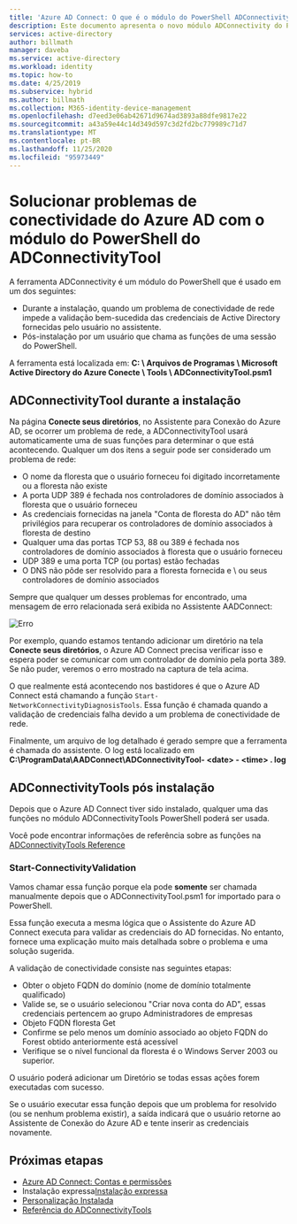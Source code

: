 ```yaml
---
title: 'Azure AD Connect: O que é o módulo do PowerShell ADConnectivityTool | Microsoft Docs'
description: Este documento apresenta o novo módulo ADConnectivity do PowerShell e como ele pode ser usado para ajudar a solucionar problemas.
services: active-directory
author: billmath
manager: daveba
ms.service: active-directory
ms.workload: identity
ms.topic: how-to
ms.date: 4/25/2019
ms.subservice: hybrid
ms.author: billmath
ms.collection: M365-identity-device-management
ms.openlocfilehash: d7eed3e06ab42671d9674ad3893a88dfe9817e22
ms.sourcegitcommit: a43a59e44c14d349d597c3d2fd2bc779989c71d7
ms.translationtype: MT
ms.contentlocale: pt-BR
ms.lasthandoff: 11/25/2020
ms.locfileid: "95973449"
---
```

# <a name="troubleshoot-azure-ad-connectivity-with-the-adconnectivitytool-powershell-module"></a>Solucionar problemas de conectividade do Azure AD com o módulo do PowerShell do ADConnectivityTool

A ferramenta ADConnectivity é um módulo do PowerShell que é usado em um dos seguintes:

- Durante a instalação, quando um problema de conectividade de rede impede a validação bem-sucedida das credenciais de Active Directory fornecidas pelo usuário no assistente.
- Pós-instalação por um usuário que chama as funções de uma sessão do PowerShell.

A ferramenta está localizada em: **C: \ Arquivos de Programas \ Microsoft Active Directory do Azure Conecte \ Tools \ ADConnectivityTool.psm1** 

## <a name="adconnectivitytool-during-installation"></a>ADConnectivityTool durante a instalação

Na página **Conecte seus diretórios**, no Assistente para Conexão do Azure AD, se ocorrer um problema de rede, a ADConnectivityTool usará automaticamente uma de suas funções para determinar o que está acontecendo.  Qualquer um dos itens a seguir pode ser considerado um problema de rede:

- O nome da floresta que o usuário forneceu foi digitado incorretamente ou a floresta não existe 
- A porta UDP 389 é fechada nos controladores de domínio associados à floresta que o usuário forneceu
- As credenciais fornecidas na janela "Conta de floresta do AD" não têm privilégios para recuperar os controladores de domínio associados à floresta de destino
- Qualquer uma das portas TCP 53, 88 ou 389 é fechada nos controladores de domínio associados à floresta que o usuário forneceu 
- UDP 389 e uma porta TCP (ou portas) estão fechadas
- O DNS não pôde ser resolvido para a floresta fornecida e \ ou seus controladores de domínio associados

Sempre que qualquer um desses problemas for encontrado, uma mensagem de erro relacionada será exibida no Assistente AADConnect:


![Erro](media/how-to-connect-adconnectivitytools/error1.png)

Por exemplo, quando estamos tentando adicionar um diretório na tela **Conecte seus diretórios**, o Azure AD Connect precisa verificar isso e espera poder se comunicar com um controlador de domínio pela porta 389.  Se não puder, veremos o erro mostrado na captura de tela acima.  

O que realmente está acontecendo nos bastidores é que o Azure AD Connect está chamando a função `Start-NetworkConnectivityDiagnosisTools`.  Essa função é chamada quando a validação de credenciais falha devido a um problema de conectividade de rede.

Finalmente, um arquivo de log detalhado é gerado sempre que a ferramenta é chamada do assistente. O log está localizado em **C:\ProgramData\AADConnect\ADConnectivityTool- \<date> - \<time> . log**

## <a name="adconnectivitytools-post-installation"></a>ADConnectivityTools pós instalação
Depois que o Azure AD Connect tiver sido instalado, qualquer uma das funções no módulo ADConnectivityTools PowerShell poderá ser usada.  

Você pode encontrar informações de referência sobre as funções na [ADConnectivityTools Reference](reference-connect-adconnectivitytools.md)

### <a name="start-connectivityvalidation"></a>Start-ConnectivityValidation

Vamos chamar essa função porque ela pode **somente** ser chamada manualmente depois que o ADConnectivityTool.psm1 for importado para o PowerShell. 

Essa função executa a mesma lógica que o Assistente do Azure AD Connect executa para validar as credenciais do AD fornecidas.  No entanto, fornece uma explicação muito mais detalhada sobre o problema e uma solução sugerida. 

A validação de conectividade consiste nas seguintes etapas:
-   Obter o objeto FQDN do domínio (nome de domínio totalmente qualificado)
-   Valide se, se o usuário selecionou "Criar nova conta do AD", essas credenciais pertencem ao grupo Administradores de empresas
-   Objeto FQDN floresta Get
-   Confirme se pelo menos um domínio associado ao objeto FQDN do Forest obtido anteriormente está acessível
-   Verifique se o nível funcional da floresta é o Windows Server 2003 ou superior.

O usuário poderá adicionar um Diretório se todas essas ações forem executadas com sucesso.

Se o usuário executar essa função depois que um problema for resolvido (ou se nenhum problema existir), a saída indicará que o usuário retorne ao Assistente de Conexão do Azure AD e tente inserir as credenciais novamente.



## <a name="next-steps"></a>Próximas etapas
- [Azure AD Connect: Contas e permissões](reference-connect-accounts-permissions.md)
- Instalação expressa[Instalação expressa](how-to-connect-install-express.md)
- [Personalização Instalada](how-to-connect-install-custom.md)
- [Referência do ADConnectivityTools](reference-connect-adconnectivitytools.md)

